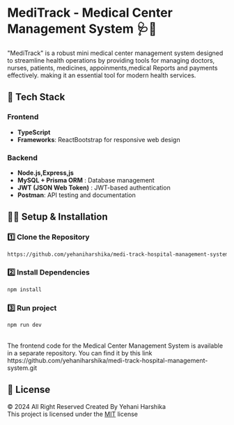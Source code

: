 # MediTrack - Medical Center Management System 🩺💊

"MediTrack" is a robust mini medical center management system designed to streamline health operations by providing tools for managing doctors, nurses, patients, medicines, appoinments,medical Reports and payments effectively.
making it an essential tool for modern health services.

## 🚀 Tech Stack

### **Frontend**
- **TypeScript**
- **Frameworks**: ReactBootstrap for responsive web design


### **Backend**
- **Node.js,Express,js**
- **MySQL + Prisma ORM** : Database management
- **JWT (JSON Web Token)** : JWT-based authentication
- **Postman**: API testing and documentation

## ✍🏻 Setup & Installation
### 1️⃣ Clone the Repository
```sh
https://github.com/yehaniharshika/medi-track-hospital-management-system-backend.git
```
### 2️⃣ Install Dependencies
```sh
npm install
```

### 3️⃣ Run project
```sh
npm run dev
```


<br>
The frontend code for the Medical Center Management System is available in a separate repository. You can find it by this link<br>
https://github.com/yehaniharshika/medi-track-hospital-management-system.git

## 🪪 License
© 2024 All Right Reserved Created By Yehani Harshika
<br/>
This project is licensed under the [MIT](License.txt) license
